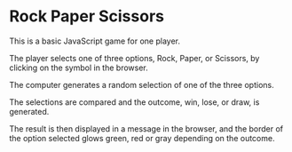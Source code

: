 Rock Paper Scissors
=================

This is a basic JavaScript game for one player. 

The player selects one of three options, Rock, Paper, or Scissors, by clicking on the symbol in the browser.

The computer generates a random selection of one of the three options.

The selections are compared and the outcome, win, lose, or draw, is generated.

The result is then displayed in a message in the browser, and the border of the option selected glows green, red or gray depending on the outcome.